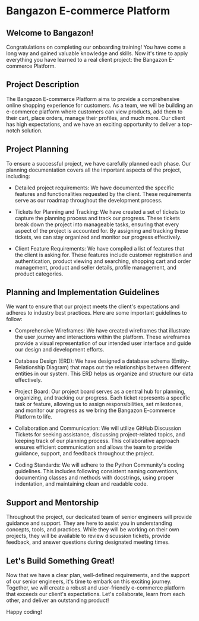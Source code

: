 # Bangazon E-commerce Platform

## Welcome to Bangazon!

Congratulations on completing our onboarding training! You have come a long way and gained valuable knowledge and skills. Now it's time to apply everything you have learned to a real client project: the Bangazon E-commerce Platform.

## Project Description

The Bangazon E-commerce Platform aims to provide a comprehensive online shopping experience for customers. As a team, we will be building an e-commerce platform where customers can view products, add them to their cart, place orders, manage their profiles, and much more. Our client has high expectations, and we have an exciting opportunity to deliver a top-notch solution.

## Project Planning

To ensure a successful project, we have carefully planned each phase. Our planning documentation covers all the important aspects of the project, including:

- Detailed project requirements: We have documented the specific features and functionalities requested by the client. These requirements serve as our roadmap throughout the development process.

- Tickets for Planning and Tracking: We have created a set of tickets to capture the planning process and track our progress. These tickets break down the project into manageable tasks, ensuring that every aspect of the project is accounted for. By assigning and tracking these tickets, we can stay organized and monitor our progress effectively.

- Client Feature Requirements: We have compiled a list of features that the client is asking for. These features include customer registration and authentication, product viewing and searching, shopping cart and order management, product and seller details, profile management, and product categories.

## Planning and Implementation Guidelines

We want to ensure that our project meets the client's expectations and adheres to industry best practices. Here are some important guidelines to follow:

- Comprehensive Wireframes: We have created wireframes that illustrate the user journey and interactions within the platform. These wireframes provide a visual representation of our intended user interface and guide our design and development efforts.

- Database Design (ERD): We have designed a database schema (Entity-Relationship Diagram) that maps out the relationships between different entities in our system. This ERD helps us organize and structure our data effectively.

- Project Board: Our project board serves as a central hub for planning, organizing, and tracking our progress. Each ticket represents a specific task or feature, allowing us to assign responsibilities, set milestones, and monitor our progress as we bring the Bangazon E-commerce Platform to life.

- Collaboration and Communication: We will utilize GitHub Discussion Tickets for seeking assistance, discussing project-related topics, and keeping track of our planning process. This collaborative approach ensures efficient communication and allows the team to provide guidance, support, and feedback throughout the project.

- Coding Standards: We will adhere to the Python Community's coding guidelines. This includes following consistent naming conventions, documenting classes and methods with docstrings, using proper indentation, and maintaining clean and readable code.

## Support and Mentorship

Throughout the project, our dedicated team of senior engineers will provide guidance and support. They are here to assist you in understanding concepts, tools, and practices. While they will be working on their own projects, they will be available to review discussion tickets, provide feedback, and answer questions during designated meeting times.

## Let's Build Something Great!

Now that we have a clear plan, well-defined requirements, and the support of our senior engineers, it's time to embark on this exciting journey. Together, we will create a robust and user-friendly e-commerce platform that exceeds our client's expectations. Let's collaborate, learn from each other, and deliver an outstanding product!

Happy coding!
